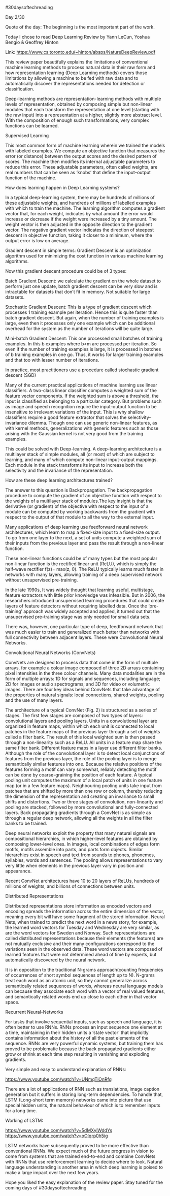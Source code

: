 #30daysoftechreading

Day 2/30

Quote of the day: The beginning is the most important part of the work.

Today I chose to read Deep Learning Review by Yann LeCun, Yoshua Bengio & Geoffrey Hinton

Link: https://www.cs.toronto.edu/~hinton/absps/NatureDeepReview.pdf 

This review paper beautifully explains the limitations of conventional machine learning methods to process natural data in their raw form and how representation learning (Deep Learning methods) covers those limitations by allowing a machine to be fed with raw data and to automatically discover the representations needed for detection or classification. 

Deep-learning methods are representation-learning methods with multiple levels of representation, obtained by composing simple but non-linear modules that each transform the representation at one level (starting with the raw input) into a representation at a higher, slightly more abstract level. With the composition of enough such transformations, very complex functions can be learned.

Supervised Learning

This most common form of machine learning wherein we trained the models with labeled examples. We compute an objective function that measures the error (or distance) between the output scores and the desired pattern of scores. The machine then modifies its internal adjustable parameters to reduce this error. These adjustable parameters, often called weights, are real numbers that can be seen as ‘knobs’ that define the input–output function of the machine. 

How does learning happen in Deep Learning systems?

In a typical deep-learning system, there may be hundreds of millions of these adjustable weights, and hundreds of millions of labelled examples with which to train the machine. The learning algorithm computes a gradient vector that, for each weight, indicates by what amount the error would increase or decrease if the weight were increased by a tiny amount. The weight vector is then adjusted in the opposite direction to the gradient vector. The negative gradient vector indicates the direction of steepest descent in objective function, taking it closer to a minimum, where the output error is low on average.

Gradient descent in simple terms: Gradient Descent is an optimization algorithm used for minimizing the cost function in various machine learning algorithms.

Now this gradient descent procedure could be of 3 types:

Batch Gradient Descent: we calculate the gradient on the whole dataset to perform just one update, batch gradient descent can be very slow and is intractable for datasets that don’t fit in memory. Not suitable for large datasets.

Stochastic Gradient Descent: This is a type of gradient descent which processes 1 training example per iteration. Hence this is quite faster than batch gradient descent. But again, when the number of training examples is large, even then it processes only one example which can be additional overhead for the system as the number of iterations will be quite large.

Mini-batch Gradient Descent: This one processed small batches of training examples. In this b examples where b<m are processed per iteration. So even if the number of training examples is large, it is processed in batches of b training examples in one go. Thus, it works for larger training examples and that too with lesser number of iterations.

In practice, most practitioners use a procedure called stochastic gradient descent (SGD)

Many of the current practical applications of machine learning use linear classifiers. A two-class linear classifier computes a weighted sum of the feature vector components. If the weighted sum is above a threshold, the input is classified as belonging to a particular category. But problems such as image and speech recognition require the input–output function to be insensitive to irrelevant variations of the input. This is why shallow classifiers require a good feature extractor that solves the selectivity–invariance dilemma. Though one can use generic non-linear features, as with kernel methods, generalizations with generic features such as those arising with the Gaussian kernel is not very good from the training examples. 

This could be solved with Deep-learning. A deep-learning architecture is a multilayer stack of simple modules, all (or most) of which are subject to learning, and many of which compute non-linear input–output mappings. Each module in the stack transforms its input to increase both the selectivity and the invariance of the representation.

How are these deep learning architectures trained?

The answer to this question is Backpropagation. The backpropagation procedure to compute the gradient of an objective function with respect to the weights of a multilayer stack of modules.The key insight is that the derivative (or gradient) of the objective with respect to the input of a module can be computed by working backwards from the gradient with respect to the output of that module to all the way to the external input.

Many applications of deep learning use feedforward neural network architectures, which learn to map a fixed-size input to a fixed-size output. To go from one layer to the next, a set of units compute a weighted sum of their inputs from the previous layer and pass the result through a non-linear function.

These non-linear functions could be of many types but the most popular non-linear function is the rectified linear unit (ReLU), which is simply the half-wave rectifier f(z)= max(z, 0). The ReLU typically learns much faster in networks with many layers, allowing training of a deep supervised network without unsupervised pre-training.

In the late 1990s, It was widely thought that learning useful, multistage, feature extractors with little prior knowledge was infeasible. But in 2006, the researchers introduced unsupervised learning procedures that could create layers of feature detectors without requiring labelled data. Once the ‘pre-training’ approach was widely accepted and applied, it turned out that the unsupervised pre-training stage was only needed for small data sets. 

There was, however, one particular type of deep, feedforward network that was much easier to train and generalized much better than networks with full connectivity between adjacent layers. These were Convolutional Neural Networks.

Convolutional Neural Networks (ConvNets)

ConvNets are designed to process data that come in the form of multiple arrays, for example a colour image composed of three 2D arrays containing pixel intensities in the three colour channels. Many data modalities are in the form of multiple arrays: 1D for signals and sequences, including language; 2D for images or audio spectrograms; and 3D for video or volumetric images. There are four key ideas behind ConvNets that take advantage of the properties of natural signals: local connections, shared weights, pooling and the use of many layers. 

The architecture of a typical ConvNet (Fig. 2) is structured as a series of stages. The first few stages are composed of two types of layers: convolutional layers and pooling layers.
Units in a convolutional layer are organized in feature maps, within which each unit is connected to local patches in the feature maps of the previous layer through a set of weights called a filter bank. The result of this local weighted sum is then passed through a non-linearity such as a ReLU. All units in a feature map share the same filter bank. Different feature maps in a layer use different filter banks. Although the role of the convolutional layer is to detect local conjunctions of features from the previous layer, the role of the pooling layer is to merge semantically similar features into one. Because the relative positions of the features forming a motif can vary somewhat, reliably detecting the motif can be done by coarse-graining the position of each feature. A typical pooling unit computes the maximum of a local patch of units in one feature map (or in a few feature maps). Neighbouring pooling units take input from patches that are shifted by more than one row or column, thereby reducing the dimension of the representation and creating an invariance to small shifts and distortions. Two or three stages of convolution, non-linearity and pooling are stacked, followed by more convolutional and fully-connected layers. Back propagating gradients through a ConvNet is as simple as through a regular deep network, allowing all the weights in all the filter banks to be trained. 

Deep neural networks exploit the property that many natural signals are compositional hierarchies, in which higher-level features are obtained by composing lower-level ones. In images, local combinations of edges form motifs, motifs assemble into parts, and parts form objects. Similar hierarchies exist in speech and text from sounds to phones, phonemes, syllables, words and sentences. The pooling allows representations to vary very little when elements in the previous layer vary in position and appearance. 

Recent ConvNet architectures have 10 to 20 layers of ReLUs, hundreds of millions of weights, and billions of connections between units.

Distributed Representations

Distributed representations store information as encoded vectors and encoding spreads the information across the entire dimension of the vector, meaning every bit will have some fragment of the stored information. Neural Nets, when trained to predict the next word in a news story, for example, the learned word vectors for Tuesday and Wednesday are very similar, as are the word vectors for Sweden and Norway. Such representations are called distributed representations because their elements (the features) are not mutually exclusive and their many configurations correspond to the variations seen in the observed data. These word vectors are composed of learned features that were not determined ahead of time by experts, but automatically discovered by the neural network. 

It is in opposition to the traditional N-grams approach(counting frequencies of occurrences of short symbol sequences of length up to N). N-grams treat each word as an atomic unit, so they cannot generalize across semantically related sequences of words, whereas neural language models can because they associate each word with a vector of real valued features, and semantically related words end up close to each other in that vector space.

Recurrent Neural-Networks

For tasks that involve sequential inputs, such as speech and language, it is often better to use RNNs. RNNs process an input sequence one element at a time, maintaining in their hidden units a ‘state vector’ that implicitly contains information about the history of all the past elements of the sequence. RNNs are very powerful dynamic systems, but training them has proved to be problematic because the back propagated gradients either grow or shrink at each time step resulting in vanishing and exploding gradients.

Very simple and easy to understand explanation of RNNs:

https://www.youtube.com/watch?v=UNmqTiOnRfg 

There are a lot of applications of RNN such as translations, image caption generation but it suffers in storing long-term dependencies. To handle that, LSTM (Long-short term memory) networks came into picture that use special hidden units, the natural behaviour of which is to remember inputs for a long time.

Working of LSTM:

https://www.youtube.com/watch?v=5dMXyiWddYs 
https://www.youtube.com/watch?v=oOIqrp0h5ig 

LSTM networks have subsequently proved to be more effective than conventional RNNs. 
We expect much of the future progress in vision to come from systems that are trained end-to-end and combine ConvNets with RNNs that use reinforcement learning to decide where to look. Natural language understanding is another area in which deep learning is poised to make a large impact over the next few years. 

Hope you liked the easy explanation of the review paper. Stay tuned for the coming days of #30daysoftechreading
